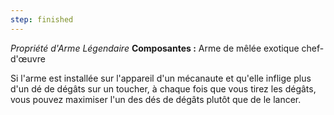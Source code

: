 ```yaml
---
step: finished
---
```

_Propriété d'Arme Légendaire_
__Composantes :__ Arme de mêlée exotique chef-d'œuvre

Si l'arme est installée sur l'appareil d'un mécanaute et qu'elle inflige plus d'un dé de dégâts sur un toucher, à chaque fois que vous tirez les dégâts, vous pouvez maximiser l'un des dés de dégâts plutôt que de le lancer.